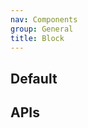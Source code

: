 ```yaml
---
nav: Components
group: General
title: Block
---
```


## Default

<code src="./demos/index.tsx" nopadding></code>

## APIs

<API></API>
